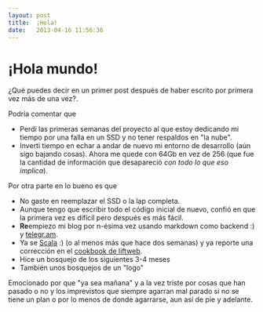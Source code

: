 ```yaml
---
layout: post
title:  ¡Hola!
date:   2013-04-16 11:56:36
---
```


# ¡Hola mundo!

¿Qué puedes decir en un primer post después de haber escrito por primera vez más de una vez?.

Podría comentar que

* Perdí las primeras semanas del proyecto al que estoy dedicando mi tiempo por una falla en un SSD y no tener respaldos en "la nube".
* Inverti tiempo en echar a andar de nuevo mi entorno de desarrollo (aún sigo bajando cosas). Ahora me quede con 64Gb en vez de 256 (que fue la cantidad de información que desapareció _con todo lo que eso implica_).

Por otra parte en lo bueno es que

* No gaste en reemplazar el SSD o la lap completa.
* Aunque tengo que escribir todo el código inicial de nuevo, confió en que la primera vez es difícil pero después es más fácil.
* **Re**empiezo mi blog por n-ésima vez usando markdown como backend :) y [telegr.am](http://telegr.am).
* Ya se [Scala](http://www.scala-lang.org/) :) (o al menos más que hace dos semanas) y ya reporte una corrección en el [cookbook de liftweb](http://cookbook.liftweb.net/).
* Hice un bosquejo de los siguientes 3-4 meses
* También unos bosquejos de un "logo"

Emocionado por que "ya sea mañana" y a la vez triste por cosas que han pasado o no y los imprevistos que siempre agarran mal parado si no se tiene un plan o por lo menos de donde agarrarse, aun así de pie y adelante.
